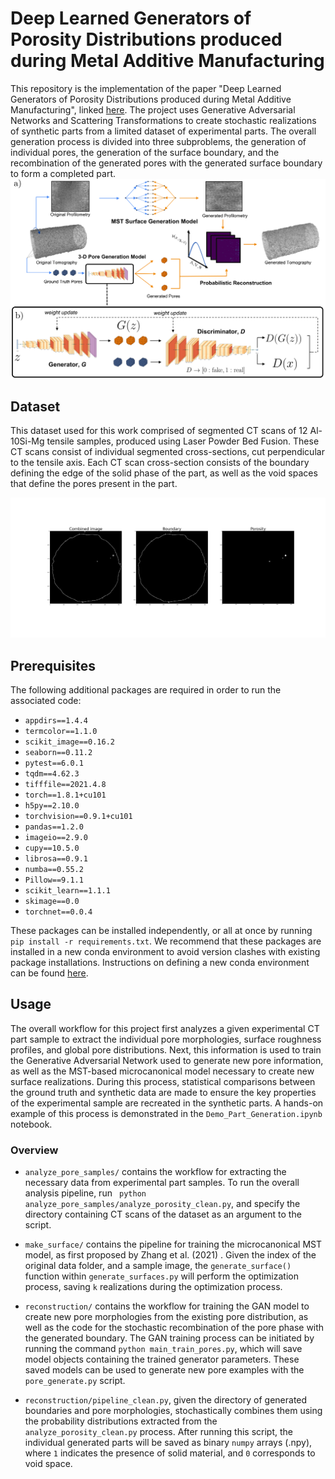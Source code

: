 # Deep Learned Generators of Porosity Distributions produced during Metal Additive Manufacturing


This repository is the implementation of the paper "Deep Learned Generators of Porosity Distributions produced during Metal Additive Manufacturing", linked [here](https://arxiv.org/abs/2205.05794). The project uses Generative Adversarial Networks and Scattering Transformations to create stochastic realizations of synthetic parts from a limited dataset of experimental parts. The overall generation process is divided into three subproblems, the generation of individual pores, the generation of the surface boundary, and the recombination of the generated pores with the generated surface boundary to form a completed part.
![Methodology](images/updated_large_schematic.png)

## Dataset
This dataset used for this work comprised of segmented CT scans of 12 Al-10Si-Mg tensile samples, produced using Laser Powder Bed Fusion. These CT scans consist of individual segmented cross-sections, cut perpendicular to the tensile axis. Each CT scan cross-section consists of the boundary defining the edge of the solid phase of the part, as well as the void spaces that define the pores present in the part. 


![Data Sample](images/data_example.png)

## Prerequisites 
The following additional packages are required in order to run the associated code:
* ```appdirs==1.4.4```
* ```termcolor==1.1.0```
* ```scikit_image==0.16.2```
* ```seaborn==0.11.2```
* ```pytest==6.0.1```
* ```tqdm==4.62.3```
* ```tifffile==2021.4.8```
* ```torch==1.8.1+cu101```
* ```h5py==2.10.0```
* ```torchvision==0.9.1+cu101```
* ```pandas==1.2.0```
* ```imageio==2.9.0```
* ```cupy==10.5.0```
* ```librosa==0.9.1```
* ```numba==0.55.2```
* ```Pillow==9.1.1```
* ```scikit_learn==1.1.1```
* ```skimage==0.0```
* ```torchnet==0.0.4```

These packages can be installed independently, or all at once by running ```pip install -r requirements.txt```. We recommend that these packages are installed in a new conda environment to avoid version clashes with existing package installations. Instructions on defining a new conda environment can be found [here](https://conda.io/projects/conda/en/latest/user-guide/tasks/manage-environments.html).

## Usage
The overall workflow for this project first analyzes a given experimental CT part sample to extract the individual pore morphologies, surface roughness profiles, and global pore distributions. Next, this information is used to train the Generative Adversarial Network used to generate new pore information, as well as the MST-based microcanonical model necessary to create new surface realizations. During this process, statistical comparisons between the ground truth and synthetic data are made to ensure the key properties of the experimental sample are recreated in the synthetic parts. A hands-on example of this process is demonstrated in the ```Demo_Part_Generation.ipynb``` notebook. 


### Overview
* ```analyze_pore_samples/``` contains the workflow for extracting the necessary data from experimental part samples. To run the overall analysis pipeline, run ``` python analyze_pore_samples/analyze_porosity_clean.py```, and specify the directory containing CT scans of the dataset as an argument to the script. 

* ```make_surface/``` contains the pipeline for training the microcanonical MST model, as first proposed by Zhang et al. (2021) [](https://www.sciencedirect.com/science/article/pii/S106352032100004X). Given  the index of the original data folder, and a sample image, the ```generate_surface()``` function within ```generate_surfaces.py``` will perform the optimization process, saving ```k``` realizations during the optimization process.

* ```reconstruction/``` contains the workflow for training the GAN model to create new pore morphologies from the existing pore distribution, as well as the code for the stochastic recombination of the pore phase with the generated boundary. The GAN training process can be initiated by running the command ```python main_train_pores.py```, which will save model objects containing the trained generator parameters. These saved models can be used to generate new pore examples with the ```pore_generate.py``` script. 

* ```reconstruction/pipeline_clean.py```, given the directory of generated boundaries and pore morphologies, stochastically combines them using the probability distributions extracted from the ```analyze_porosity_clean.py``` process. After running this script, the individual generated parts will be saved as binary ```numpy``` arrays (.npy), where `1` indicates the presence of solid material, and `0` corresponds to void space.

